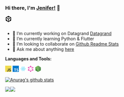 ### Hi there, I'm [Jenifer!](https://BenTuTu.github.io) 👋

<a href="https://github.com/BenTuTu/BenTuTu.github.io">
  <img align="left" alt="" width="20px" src="https://raw.githubusercontent.com/anuraghazra/anuraghazra/master/assets/codesandbox.svg" />
</a>
<a href="http://39.107.111.180/">
  <img align="left" alt="" width="21px" src="https://raw.githubusercontent.com/anuraghazra/anuraghazra/master/assets/twitter.svg" />
</a>
<a href="https://discord.gg/VK4k3Br">
  <img align="left" alt="" width="21px" src="https://raw.githubusercontent.com/anuraghazra/anuraghazra/master/assets/discord-round.svg" />
</a>

<br />
<br />

- 🔭 I’m currently working on Datagrand [Datagrand](http://www.datagrand.com/)
- 🌱 I’m currently learning Python & Flutter
- 👯 I’m looking to collaborate on [Github Readme Stats](https://github.com/BenTuTu/BenTuTu.github.io)
- 💬 Ask me about anything [here](http://39.107.111.180/)

**Languages and Tools:**  

<code><img height="20" src="https://raw.githubusercontent.com/github/explore/80688e429a7d4ef2fca1e82350fe8e3517d3494d/topics/javascript/javascript.png"></code>
<code><img height="20" src="https://raw.githubusercontent.com/github/explore/80688e429a7d4ef2fca1e82350fe8e3517d3494d/topics/typescript/typescript.png"></code>
<code><img height="20" src="https://raw.githubusercontent.com/github/explore/80688e429a7d4ef2fca1e82350fe8e3517d3494d/topics/react/react.png"></code>
<code><img height="20" src="https://raw.githubusercontent.com/github/explore/5c058a388828bb5fde0bcafd4bc867b5bb3f26f3/topics/graphql/graphql.png"></code>
<code><img height="20" src="https://raw.githubusercontent.com/github/explore/80688e429a7d4ef2fca1e82350fe8e3517d3494d/topics/nodejs/nodejs.png"></code>

<!--- 
  if you have forked this to use on your profile, 
  Change the `github-readme-stats.anuraghazra1.vercel.app` to `github-readme-stats.vercel.app` 
--->

[![Anurag's github stats](https://github-readme-stats.anuraghazra1.vercel.app/api?username=BenTuTu&show_icons=true&title_color=fff&icon_color=79ff97&text_color=9f9f9f&bg_color=151515)](https://github.com/anuraghazra/github-readme-stats)

<a href="https://github.com/BenTuTu/practice-react-hooks">
  <img align="left" src="https://github-readme-stats.anuraghazra1.vercel.app/api/pin/?username=BenTuTu&repo=practice-react-hooks&title_color=fff&icon_color=79ff97&text_color=9f9f9f&bg_color=151515" />
</a>

<a href="https://github.com/BenTuTu/BenTuTu.github.io">
  <img align="left" src="https://github-readme-stats.anuraghazra1.vercel.app/api/pin/?username=BenTuTu&repo=BenTuTu.github.io&title_color=fff&icon_color=79ff97&text_color=9f9f9f&bg_color=151515" />
</a>
